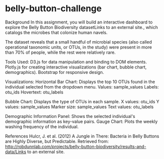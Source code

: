 # belly-button-challenge
Background
In this assignment, you will build an interactive dashboard to explore the Belly Button Biodiversity datasetLinks to an external site., which catalogs the microbes that colonize human navels.

The dataset reveals that a small handful of microbial species (also called operational taxonomic units, or OTUs, in the study) were present in more than 70% of people, while the rest were relatively rare.

Tools Used:
D3.js for data manipulation and binding to DOM elements.
Plotly.js for creating interactive visualizations (bar chart, bubble chart, demographics).
Bootstrap for responsive design.

Visualizations:
Horizontal Bar Chart: Displays the top 10 OTUs found in the individual selected from the dropdown menu.
Values: sample_values
Labels: otu_ids
Hovertext: otu_labels

Bubble Chart: Displays the type of OTUs in each sample.
X values: otu_ids
Y values: sample_values
Marker size: sample_values
Text values: otu_labels

Demographic Information Panel: Shows the selected individual's demographic information as key-value pairs.
Gauge Chart: Plots the weekly washing frequency of the individual.

References
Hulcr, J. et al. (2012) A Jungle in There: Bacteria in Belly Buttons are Highly Diverse, but Predictable. Retrieved from: http://robdunnlab.com/projects/belly-button-biodiversity/results-and-data/Links to an external site.
